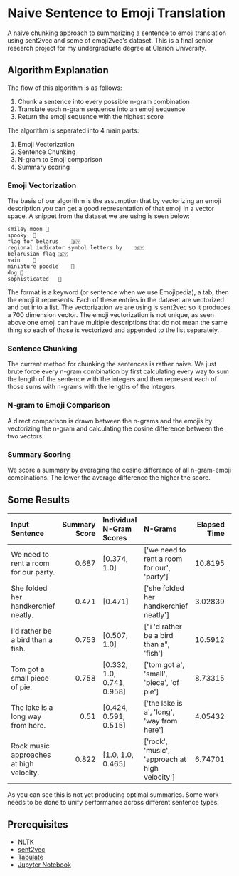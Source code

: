 # Naive Sentence to Emoji Translation
A naive chunking approach to summarizing a sentence to emoji translation using sent2vec and some of emoji2vec's dataset. This is a final senior research project for my undergraduate degree at Clarion University.

## Algorithm Explanation
The flow of this algorithm is as follows:
  1. Chunk a sentence into every possible n-gram combination
  2. Translate each n-gram sequence into an emoji sequence
  3. Return the emoji sequence with the highest score
  
The algorithm is separated into 4 main parts:
  1. Emoji Vectorization
  2. Sentence Chunking
  3. N-gram to Emoji comparison
  4. Summary scoring

### Emoji Vectorization
The basis of our algorithm is the assumption that by vectorizing an emoji description you can get a good representation of that emoji in a vector space. A snippet from the dataset we are using is seen below:
```
smiley moon	🌝
spooky	🌝
flag for belarus	🇧🇾
regional indicator symbol letters by	🇧🇾
belarusian flag	🇧🇾
vain	🐩
miniature poodle	🐩
dog	🐩
sophisticated	🐩
```
The format is a keyword (or sentence when we use Emojipedia), a tab, then the emoji it represents. Each of these entries in the dataset are vectorized and put into a list. The vectorization we are using is sent2vec so it produces a 700 dimension vector. The emoji vectorization is not unique, as seen above one emoji can have multiple descriptions that do not mean the same thing so each of those is vectorized and appended to the list separately.

### Sentence Chunking
The current method for chunking the sentences is rather naive. We just brute force every n-gram combination by first calculating every way to sum the length of the sentence with the integers and then represent each of those sums with n-grams with the lengths of the integers.

### N-gram to Emoji Comparison
A direct comparison is drawn between the n-grams and the emojis by vectorizing the n-gram and calculating the cosine difference between the two vectors.

### Summary Scoring
We score a summary by averaging the cosine difference of all n-gram-emoji combinations. The lower the average difference the higher the score. 

## Some Results
| Input Sentence                          |   Summary Score | Individual N-Gram Scores   | N-Grams                                        |   Elapsed Time | Emoji Results   |
|:----------------------------------------|----------------:|:---------------------------|:-----------------------------------------------|---------------:|:----------------|
| We need to rent a room for our party.   |           0.687 | [0.374, 1.0]               | ['we need to rent a room for our', 'party']    |       10.8195  | 🚪🎈            |
| She folded her handkerchief neatly.     |           0.471 | [0.471]                    | ['she folded her handkerchief neatly']         |        3.02839 | 🙏              |
| I'd rather be a bird than a fish.       |           0.753 | [0.507, 1.0]               | ["i 'd rather be a bird than a", 'fish']       |       10.5912  | 🐥♓            |
| Tom got a small piece of pie.           |           0.758 | [0.332, 1.0, 0.741, 0.958] | ['tom got a', 'small', 'piece', 'of pie']      |        8.73315 | 💯🚼🎩🍏        |
| The lake is a long way from here.       |           0.51  | [0.424, 0.591, 0.515]      | ['the lake is a', 'long', 'way from here']     |        4.05432 | 💯🤥🈁          |
| Rock music approaches at high velocity. |           0.822 | [1.0, 1.0, 0.465]          | ['rock', 'music', 'approach at high velocity'] |        6.74701 | 🎸🎻🚄  |

As you can see this is not yet producing optimal summaries. Some work needs to be done to unify performance across different sentence types.


## Prerequisites
- [NLTK](https://www.nltk.org/)
- [sent2vec](https://github.com/epfml/sent2vec)
- [Tabulate](https://pypi.org/project/tabulate/)
- [Jupyter Notebook](https://jupyter.org/)


